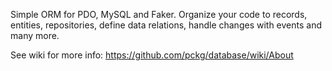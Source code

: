 Simple ORM for PDO, MySQL and Faker. Organize your code to records, entities, repositories, define data relations, handle changes with events and many more.

See wiki for more info: https://github.com/pckg/database/wiki/About
